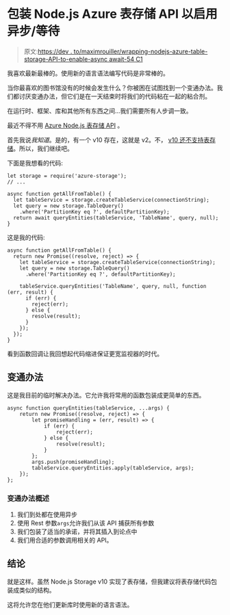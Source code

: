 # 包装 Node.js Azure 表存储 API 以启用异步/等待

> 原文:[https://dev . to/maximrouiller/wrapping-nodejs-azure-table-storage-API-to-enable-async await-54 C1](https://dev.to/maximrouiller/wrapping-nodejs-azure-table-storage-api-to-enable-asyncawait-54c1)

我喜欢最新最棒的。使用新的语言语法编写代码是非常棒的。

当你最喜欢的图书馆没有的时候会发生什么？你被困在试图找到一个变通办法。我们都讨厌变通办法，但它们是在一天结束时将我们的代码粘在一起的粘合剂。

在运行时、框架、库和其他所有东西之间...我们需要所有人步调一致。

最近不得不用 [Azure Node.js 表存储 API](http://azure.github.io/azure-storage-node/#toc6__anchor) 。

首先我说*我知道*。是的，有一个 v10 存在，这就是 v2。不， [v10 还不支持表存储](https://github.com/Azure/azure-storage-js#azure-storage-sdk-v10-for-javascript)。所以，我们继续吧。

下面是我想看的代码:

```
let storage = require('azure-storage');
// ...

async function getAllFromTable() {
  let tableService = storage.createTableService(connectionString);
  let query = new storage.TableQuery()
    .where('PartitionKey eq ?', defaultPartitionKey);
  return await queryEntities(tableService, 'TableName', query, null);
} 
```

这是我的代码:

```
async function getAllFromTable() {
  return new Promise((resolve, reject) => {
    let tableService = storage.createTableService(connectionString);
    let query = new storage.TableQuery()
      .where('PartitionKey eq ?', defaultPartitionKey);

    tableService.queryEntities('TableName', query, null, function (err, result) {
      if (err) {
        reject(err);
      } else {
        resolve(result);
      }
    });
  });
} 
```

看到函数回调让我回想起代码缩进保证更宽监视器的时代。

## [](#the-workaround)变通办法

这是我目前的临时解决办法。它允许我将常用的函数包装成更简单的东西。

```
async function queryEntities(tableService, ...args) {
    return new Promise((resolve, reject) => {
        let promiseHandling = (err, result) => {
            if (err) {
                reject(err);
            } else {
                resolve(result);
            }
        };
        args.push(promiseHandling);
        tableService.queryEntities.apply(tableService, args);
    });
}; 
```

### [](#overview-of-the-workaround)变通办法概述

1.  我们到处都在使用异步
2.  使用 Rest 参数`args`允许我们从该 API 捕获所有参数
3.  我们包装了适当的承诺，并将其插入到论点中
4.  我们用合适的参数调用相关的 API。

## [](#conclusion)结论

就是这样。虽然 Node.js Storage v10 实现了表存储，但我建议将表存储代码包装成类似的结构。

这将允许您在他们更新库时使用新的语言语法。